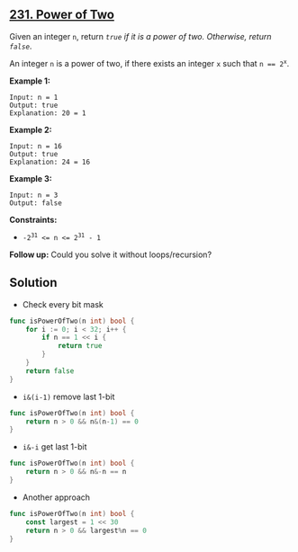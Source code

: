 ## [231. Power of Two](https://leetcode.com/problems/power-of-two/)


Given an integer `n`, return _`true` if it is a power of two. Otherwise, return `false`_.

An integer `n` is a power of two, if there exists an integer `x` such that <code>n == 2<sup>x</sup></code>.

**Example 1:**

```
Input: n = 1
Output: true
Explanation: 20 = 1
```

**Example 2:**

```
Input: n = 16
Output: true
Explanation: 24 = 16
```

**Example 3:**

```
Input: n = 3
Output: false
```

**Constraints:**

*   <code>-2<sup>31</sup> <= n <= 2<sup>31</sup> - 1</code>

**Follow up:** Could you solve it without loops/recursion?



## Solution

- Check every bit mask

```go
func isPowerOfTwo(n int) bool {
    for i := 0; i < 32; i++ {
        if n == 1 << i {
            return true
        }
    }
    return false
}
```



- `i&(i-1)` remove last 1-bit

```go
func isPowerOfTwo(n int) bool {
    return n > 0 && n&(n-1) == 0
}
```



- `i&-i` get last 1-bit

```go
func isPowerOfTwo(n int) bool {
    return n > 0 && n&-n == n
}
```



- Another approach

```go
func isPowerOfTwo(n int) bool {
    const largest = 1 << 30
    return n > 0 && largest%n == 0
}
```

